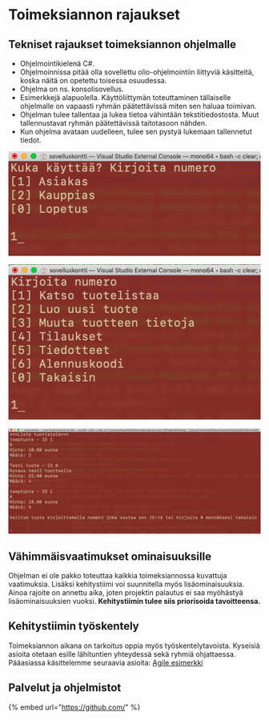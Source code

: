 # Toimeksiannon rajaukset

## Tekniset rajaukset toimeksiannon ohjelmalle <a id="vaatimukset-toimeksiannon-ohjelmalle"></a>

* Ohjelmointikielenä C\#.
* Ohjelmoinnissa pitää olla sovellettu olio-ohjelmointiin liittyviä käsitteitä, koska näitä on opetettu toisessa osuudessa.
* Ohjelma on ns. konsolisovellus.
* Esimerkkejä alapuolella. Käyttöliittymän toteuttaminen tällaiselle ohjelmalle on vapaasti ryhmän päätettävissä miten sen haluaa toimivan.
* Ohjelman tulee tallentaa ja lukea tietoa vähintään tekstitiedostosta. Muut tallennustavat ryhmän päätettävissä taitotasoon nähden.
* Kun ohjelma avataan uudelleen, tulee sen pystyä lukemaan tallennetut tiedot.

![Esimerkki: K&#xE4;ytt&#xE4;j&#xE4;n valinta](../.gitbook/assets/konsolisovellus_01.png)

![Esimerkki: Toimintojen valinta](../.gitbook/assets/konsolisovellus_02.png)

![Esimerkki: Tuotelista](../.gitbook/assets/konsolisovellus_03.png)

## Vähimmäisvaatimukset ominaisuuksille

Ohjelman ei ole pakko toteuttaa kaikkia toimeksiannossa kuvattuja vaatimuksia. Lisäksi kehitystiimi voi suunnitella myös lisäominaisuuksia. Ainoa rajoite on annettu aika, joten projektin palautus ei saa myöhästyä lisäominaisuuksien vuoksi. **Kehitystiimin tulee siis priorisoida tavoitteensa.**

## Kehitystiimin työskentely <a id="kehitystiimin-tyoeskentely"></a>

Toimeksiannon aikana on tarkoitus oppia myös työskentelytavoista. Kyseisiä asioita otetaan esille lähituntien yhteydessä sekä ryhmiä ohjattaessa. Pääasiassa käsittelemme seuraavia asioita: [Agile esimerkki](../ketterae-ohjelmistokehitys/agile-esimerkki-sykli.md)

## Palvelut ja ohjelmistot <a id="tarvittavat-ohjelmistot"></a>

{% embed url="https://github.com/" %}



